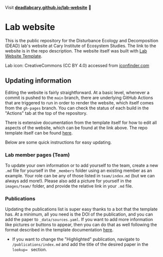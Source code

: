 Visit **[deadlabcary.github.io/lab-website](https://deadlabcary.github.io/lab-website)** 🚀

# Lab website
This is the public repository for the Disturbance Ecology and Decomposition (DEAD) lab's website at Cary Institute of Ecosystem Studies. The link to the website is in the repo description. The website itself was built with [Lab Website Template](https://greene-lab.gitbook.io/lab-website-template-docs).

Lab icon: CreativeCommons (CC BY 4.0) accessed from [iconfinder.com](https://www.iconfinder.com/search?q=tree&price=free)

## Updating information
Editing the website is fairly straightforward. At a basic level, whenever a commit is pushed to the `main` branch, there are underlying GitHub Actions that are triggered to run in order to render the website, which itself comes from the `gh-pages` branch. You can check the status of each build in the "Actions" tab at the top of the repository.

There is extensive documentation from the template itself for how to edit all aspects of the website, which can be found at the link above. The repo template itself can be found [here](https://github.com/greenelab/lab-website-template). 

Below are some quick instructions for easy updating.

### Lab member pages (Team)
To update your own information or to add yourself to the team, create a new `.md` file for yourself in the `_members` folder using an existing member as an example. Your role can be any of those listed in `team/index.md` (but we can always add more!). Please also add a picture for yourself in the `images/team/` folder, and provide the relative link in your `.md` file.

### Publications
Updating the publications list is super easy thanks to a bot that the template has. At a minimum, all you need is the DOI of the publication, and you can add the paper to `_data/sources.yaml`. If you want to add more information like pictures or buttons to appear, then you can do that as well following the format described in the template documentation [here](https://greene-lab.gitbook.io/lab-website-template-docs/basics/citations#examples).
- If you want to change the "Highlighted" publication, navigate to `/publications/index.md` and add the title of the desired paper in the `lookup= ` section.
